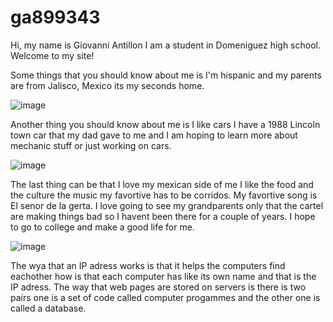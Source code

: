 # ga899343

Hi, my name is Giovanni Antillon I am a student in Domeniguez high school. Welcome to my site!

Some things that you should know about me is I'm hispanic and my parents are from Jalisco, Mexico its my seconds home.

![image](https://user-images.githubusercontent.com/128749934/228956070-f0084148-82d5-4c21-a6e1-106035cdc04a.png)

Another thing you should know about me is I like cars I have a 1988 Lincoln town car that my dad gave to me and I am hoping to learn more about mechanic stuff or just working on cars.

![image](https://user-images.githubusercontent.com/128749934/228956521-1289d437-a379-47df-b5bc-c174bc6af397.png)

The last thing can be that I love my mexican side of me I like the food and the culture the music my favortive has to be corridos. My favortive song is El senor de la gerta. I love going to see my grandparents only that the cartel are making things bad so I havent been there for a couple of years. I hope to go to college and make a good life for me. 

![image](https://user-images.githubusercontent.com/128749934/229616557-ca4661ca-e5df-48a0-8ab9-3a4f6dcf993c.png)


The wya that an IP adress works is that it helps the computers find eachother how is that each computer has like its own name and that is the IP adress. The way that web pages are stored on servers is there is two pairs one is a set of code called computer progammes and the other one is called a database.

